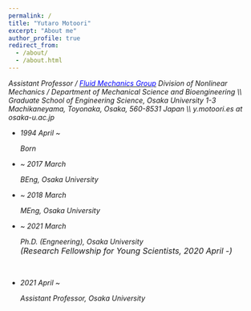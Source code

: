 ```yaml
---
permalink: /
title: "Yutaro Motoori"
excerpt: "About me"
author_profile: true
redirect_from: 
  - /about/
  - /about.html
---
```


<i>
Assistant Professor / <a href="https://fm.me.es.osaka-u.ac.jp"><font color="#0000FF">Fluid Mechanics Group</font></a>
</i>

<i>
Division of Nonlinear Mechanics / Department of Mechanical Science and Bioengineering \\
Graduate School of Engineering Science, Osaka University
</i>

<i>
1-3 Machikaneyama, Toyonaka, Osaka, 560-8531 Japan \\
y.motoori.es at osaka-u.ac.jp
</i>

<br>

<ul class="timeline">
<li>
	<p class="timeline-date"><i>1994 April ~</i></p>
	<div class="timeline-content">
		<p><i>Born</i></p>
	</div>
</li>
<li>
	<p class="timeline-date"><i>~ 2017 March</i></p>
	<div class="timeline-content">
		<p><i>BEng, Osaka University</i></p>
	</div>
</li>
<li>
	<p class="timeline-date"><i>~ 2018 March</i></p>
	<div class="timeline-content">
		<p><i>MEng, Osaka University</i></p>
	</div>
</li>
<li>
	<p class="timeline-date"><i>~ 2021 March</i></p>
	<div class="timeline-content">
		<p><i>
			Ph.D. (Engneering), Osaka University <br>
			<font size = "3">
			(Research Fellowship for Young Scientists, 2020 April -)
			</font>
		</i></p>
	</div>
</li>
<br>
<li>
	<p class="timeline-date"><i>2021 April ~</i></p>
	<div class="timeline-content">
		<p><i>Assistant Professor, Osaka University</i></p>
	</div>
</li>
</ul>
